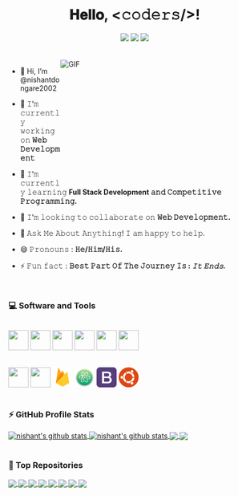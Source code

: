 
<!---
nishantdongare2002/nishantdongare2002 is a ✨ special ✨ repository because its `README.md` (this file) appears on your GitHub profile.
You can click the Preview link to take a look at your changes.
--->
<h1 align="center">
  𝐇𝐞𝐥𝐥𝐨, &lt;𝚌𝚘𝚍𝚎𝚛𝚜/&gt;!
</h1>
<div align="center"> 
  <a href="https://www.instagram.com/nishant._.d" target="_blank"><img src="https://img.shields.io/badge/-Instagram-%23E4405F?style=for-the-badge&logo=instagram&logoColor=white" target="_blank"></a>
 <!-- <a href="discordapp.com/users/993229912632733757" target="_blank"><img src="https://img.shields.io/badge/Discord-7289DA?style=for-the-badge&logo=discord&logoColor=white" target="_blank"></a>  -->
  <a href = "mailto:piushdongare030303@gmail.com"><img src="https://img.shields.io/badge/-Gmail-%23333?style=for-the-badge&logo=gmail&logoColor=white" target="_blank"></a>
  <a href="www.linkedin.com/in/nishant-dongare-492a55245" target="_blank"><img src="https://img.shields.io/badge/-LinkedIn-%492a55245?style=for-the-badge&logo=linkedin&logoColor=white" target="_blank"></a> 
  
</div>

<br/>
<br/>

<img align="right" height="250" width="400" alt="GIF" src="https://cdn.dribbble.com/users/730703/screenshots/6581243/avento.gif"/>

- 👋 Hi, I’m @nishantdongare2002

- 🔭 𝙸’𝚖 𝚌𝚞𝚛𝚛𝚎𝚗𝚝𝚕𝚢 𝚠𝚘𝚛𝚔𝚒𝚗𝚐 𝚘𝚗 **𝚆𝚎𝚋 𝙳𝚎𝚟𝚎𝚕𝚘𝚙𝚖𝚎𝚗𝚝**
- 🌱 𝙸’𝚖 𝚌𝚞𝚛𝚛𝚎𝚗𝚝𝚕𝚢 𝚕𝚎𝚊𝚛𝚗𝚒𝚗𝚐 **Full Stack Development 𝚊𝚗𝚍 𝙲𝚘𝚖𝚙𝚎𝚝𝚒𝚝𝚒𝚟𝚎 𝙿𝚛𝚘𝚐𝚛𝚊𝚖𝚖𝚒𝚗𝚐.**
- 👯 𝙸’𝚖 𝚕𝚘𝚘𝚔𝚒𝚗𝚐 𝚝𝚘 𝚌𝚘𝚕𝚕𝚊𝚋𝚘𝚛𝚊𝚝𝚎 𝚘𝚗 **𝚆𝚎𝚋 𝙳𝚎𝚟𝚎𝚕𝚘𝚙𝚖𝚎𝚗𝚝.**
- 💬 𝙰𝚜𝚔 𝙼𝚎 𝙰𝚋𝚘𝚞𝚝 𝙰𝚗𝚢𝚝𝚑𝚒𝚗𝚐! 𝙸 𝚊𝚖 𝚑𝚊𝚙𝚙𝚢 𝚝𝚘 𝚑𝚎𝚕𝚙.
- 😄 𝙿𝚛𝚘𝚗𝚘𝚞𝚗𝚜 : **𝙷𝚎/𝙷𝚒𝚖/𝙷𝚒𝚜.**
- ⚡ 𝙵𝚞𝚗 𝚏𝚊𝚌𝚝 : **𝙱𝚎𝚜𝚝 𝙿𝚊𝚛𝚝 𝙾𝚏 𝚃𝚑𝚎 𝙹𝚘𝚞𝚛𝚗𝚎𝚢 𝙸𝚜 : *𝙸𝚝 𝙴𝚗𝚍𝚜.***

<br/>

<h3>💻 Software and Tools</h3> 

<br/>
<code><img height="40" width="40" src="https://cdn1.iconfinder.com/data/icons/logotypes/32/badge-html-5-1024.png"></code>
<code><img height="40" width="40" src="https://cdn1.iconfinder.com/data/icons/logotypes/32/badge-css-3-1024.png"></code>
<code><img height="40" width="40" src="https://cdn4.iconfinder.com/data/icons/logos-and-brands/512/187_Js_logo_logos-1024.png"></code>
<code><img height="40" width="40" src="https://cdn4.iconfinder.com/data/icons/logos-3/600/React.js_logo-1024.png"></code>
<code><img height="40" width="40" src="https://cdn3.iconfinder.com/data/icons/popular-services-brands/512/node-128.png"></code>
<code><img height="40" width="40" src="https://cdn.icon-icons.com/icons2/2699/PNG/512/mongodb_logo_icon_170943.png"></code>

<br/>
<br/>

<code><img height="40" width="40" src="https://upload.wikimedia.org/wikipedia/commons/thumb/3/3f/Git_icon.svg/1024px-Git_icon.svg.png"></code>
<code><img height="40" width="40" src="https://cdn0.iconfinder.com/data/icons/social-icons-20/200/github-icon-512.png"></code>
<code><img height="40" width="40" src="https://raw.githubusercontent.com/github/explore/80688e429a7d4ef2fca1e82350fe8e3517d3494d/topics/firebase/firebase.png"></code>
<code><img height="40" width="40" src="https://raw.githubusercontent.com/github/explore/80688e429a7d4ef2fca1e82350fe8e3517d3494d/topics/atom/atom.png"></code>
<code><img height="40" width="40" src="https://raw.githubusercontent.com/github/explore/80688e429a7d4ef2fca1e82350fe8e3517d3494d/topics/bootstrap/bootstrap.png"></code>
<code><img height="40" width="40" src="https://raw.githubusercontent.com/github/explore/80688e429a7d4ef2fca1e82350fe8e3517d3494d/topics/ubuntu/ubuntu.png"></code>
<br/>
<br/>

<h3>⚡ GitHub Profile Stats</h3>

<a href="https://github.com/nishantdongare2002#gh-light-mode-only">
  <img align="center" src="https://github-readme-stats.vercel.app/api?username=nishantdongare2002&show_icons=true&rank_icon=github&include_all_commits=true&count_private=true&theme=buefy#gh-light-mode-only" height="192px" alt="nishant's github stats" />
</a>
<a href="https://github.com/nishantdongare2002#gh-dark-mode-only">
  <img align="center" src="https://github-readme-stats.vercel.app/api?username=nishantdongare2002&show_icons=true&rank_icon=github&include_all_commits=true&count_private=true&theme=dark#gh-dark-mode-only" height="192px" alt="nishant's github stats" />
</a> 
<a  href="https://github.com/nishantdongare2002#gh-light-mode-only">
  <img align="center" src="https://github-readme-stats.vercel.app/api/top-langs/?username=nishantdongare2002&layout=compact&theme=buefy#gh-light-mode-only" height="192px" />
</a>
<a href="https://github.com/nishantdongare2002#gh-dark-mode-only">
  <img align="center" src="https://github-readme-stats.vercel.app/api/top-langs/?username=nishantdongare2002&layout=compact&theme=dark#gh-dark-mode-only" height="192px" />
</a>
<br/>
<br/>

<h3>📕 Top Repositories</h3>

<a href="https://github.com/nishantdongare2002/my-project#gh-light-mode-only">
  <img align="center" src="https://github-readme-stats.vercel.app/api/pin/?username=nishantdongare2002&repo=my-project&theme=buefy#gh-light-mode-only"/>
</a>
<a href="https://github.com/nishantdongare2002/my-project.git#gh-dark-mode-only">
  <img align="center" src="https://github-readme-stats.vercel.app/api/pin/?username=nishantdongare2002&repo=my-project&theme=dark#gh-dark-mode-only"/>
</a>

<a href="https://github.com/nishantdongare2002/my-2-project#gh-light-mode-only">
  <img align="center" src="https://github-readme-stats.vercel.app/api/pin/?username=nishantdongare2002&repo=my-2-project&theme=buefy#gh-light-mode-only"/>
</a>
<a href="https://github.com/nishantdongare2002/my-2-project#gh-dark-mode-only">
  <img align="center" src="https://github-readme-stats.vercel.app/api/pin/?username=nishantdongare2002&repo=my-2-project&theme=dark#gh-dark-mode-only"/>
</a>

<a href="https://github.com/nishantdongare2002/my-3-project#gh-light-mode-only">
  <img align="center" src="https://github-readme-stats.vercel.app/api/pin/?username=nishantdongare2002&repo=my-3-project&theme=buefy#gh-light-mode-only"/>
</a>
<a href="https://github.com/nishantdongare2002/my-3-project#gh-dark-mode-only">
  <img align="center" src="https://github-readme-stats.vercel.app/api/pin/?username=nishantdongare2002&repo=my-3-project&theme=dark#gh-dark-mode-only"/>
</a>

<a href="https://github.com/nishantdongare2002/my-4-project-.git#gh-light-mode-only">
  <img align="center" src="https://github-readme-stats.vercel.app/api/pin/?username=nishantdongare2002&repo=my-4-project-&theme=buefy#gh-light-mode-only"/>
</a>
<a href="https://github.com/nishantdongare2002/my-4-project-.git#gh-dark-mode-only">
  <img align="center" src="https://github-readme-stats.vercel.app/api/pin/?username=nishantdongare2002&repo=my-4-project-&theme=dark#gh-dark-mode-only"/>
</a>

<br />
